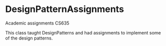 DesignPatternAssignments
========================

Academic assignments CS635

This class taught DesignPatterns and had assignments to implement some of the design patterns.
